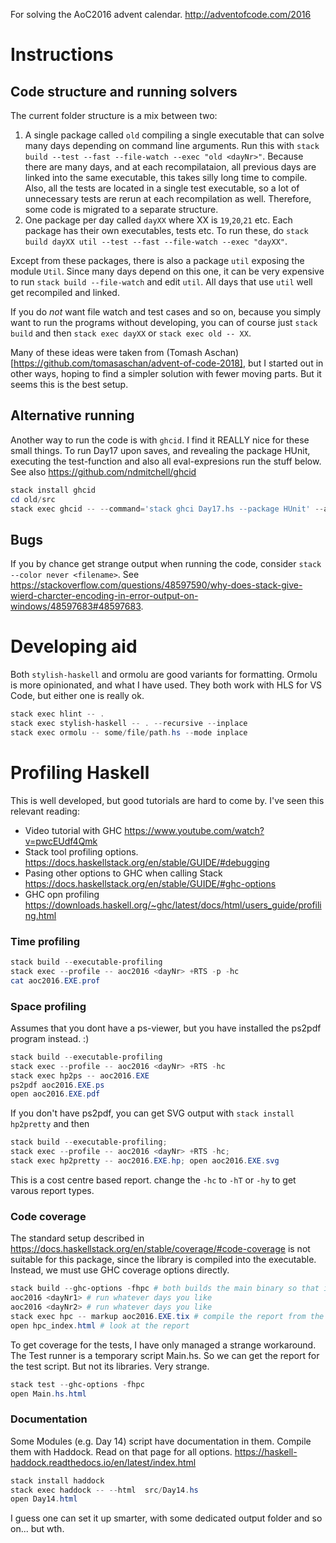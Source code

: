 For solving the AoC2016 advent calendar. http://adventofcode.com/2016

# Instructions

## Code structure and running solvers

The current folder structure is a mix between two:

1) A single package called `old` compiling a single executable that can solve many days depending on command line arguments. Run this with `stack build --test --fast --file-watch --exec "old <dayNr>"`.
   Because there are many days, and at each recompilataion, all previous days are linked into the same executable, this takes silly long time to compile. Also, all the tests are located in a single test executable, so a lot of unnecessary tests are rerun at each recompilation as well. Therefore, some code is migrated to a separate structure.
2) One package per day called `dayXX` where XX is `19`,`20`,`21` etc. Each package has their own executables, tests etc. To run these, do `stack build dayXX util --test --fast --file-watch --exec "dayXX"`.

Except from these packages, there is also a package `util` exposing the module `Util`. Since many days depend on this one, it can be very expensive to run `stack build --file-watch` and edit `util`. All days that use `util` well get recompiled and linked.

If you do *not* want file watch and test cases and so on, because you simply want to run the programs without developing, you can of course just `stack build` and then `stack exec dayXX` or `stack exec old -- XX`.

Many of these ideas were taken from  (Tomash Aschan)[https://github.com/tomasaschan/advent-of-code-2018], but I started out in other ways, hoping to find a simpler solution with fewer moving parts.
But it seems this is the best setup.

## Alternative running
Another way to run the code is with `ghcid`. I find it REALLY nice for these small things. 
To run Day17 upon saves, and revealing the package HUnit, executing the test-function and also all eval-expresions run the stuff below. See also https://github.com/ndmitchell/ghcid 

```powershell
stack install ghcid
cd old/src
stack exec ghcid -- --command='stack ghci Day17.hs --package HUnit' --allow-eval --test test
```

## Bugs
If you by chance get strange output when running the code, consider `stack --color never <filename>`. See https://stackoverflow.com/questions/48597590/why-does-stack-give-wierd-charcter-encoding-in-error-output-on-windows/48597683#48597683. 

# Developing aid

Both `stylish-haskell` and ormolu are good variants for formatting. Ormolu is more opinionated, and what I have used. They both work with HLS for VS Code, but either one is really ok.

```powershell
stack exec hlint -- .
stack exec stylish-haskell -- . --recursive --inplace
stack exec ormolu -- some/file/path.hs --mode inplace
```

# Profiling Haskell

This is well developed, but good tutorials are hard to come by. I've seen this relevant reading:

- Video tutorial with GHC https://www.youtube.com/watch?v=pwcEUdf4Qmk
- Stack tool profiling options. https://docs.haskellstack.org/en/stable/GUIDE/#debugging 
- Pasing other options to GHC when calling Stack https://docs.haskellstack.org/en/stable/GUIDE/#ghc-options
- GHC opn profiling https://downloads.haskell.org/~ghc/latest/docs/html/users_guide/profiling.html


### Time profiling
```powershell
stack build --executable-profiling
stack exec --profile -- aoc2016 <dayNr> +RTS -p -hc
cat aoc2016.EXE.prof
```

### Space profiling
Assumes that you dont have a ps-viewer, but you have installed the ps2pdf program instead. :)
```powershell
stack build --executable-profiling
stack exec --profile -- aoc2016 <dayNr> +RTS -hc
stack exec hp2ps -- aoc2016.EXE
ps2pdf aoc2016.EXE.ps
open aoc2016.EXE.pdf
```

If you don't have ps2pdf, you can get SVG  output with `stack install hp2pretty` and then
```powershell
stack build --executable-profiling;
stack exec --profile -- aoc2016 <dayNr> +RTS -hc; 
stack exec hp2pretty -- aoc2016.EXE.hp; open aoc2016.EXE.svg
```

This is a cost centre based report. change the `-hc` to `-hT` or `-hy` to get varous report types.

### Code coverage
The standard setup described in 
https://docs.haskellstack.org/en/stable/coverage/#code-coverage
is not suitable for this package, since the library is compiled into the executable.
Instead, we must use GHC coverage options directly.

```powershell
stack build --ghc-options -fhpc # both builds the main binary so that it emits coverage data when run
aoc2016 <dayNr1> # run whatever days you like
aoc2016 <dayNr2> # run whatever days you like
stack exec hpc -- markup aoc2016.EXE.tix # compile the report from the days you ran
open hpc_index.html # look at the report
```

To get coverage for the tests, I have only managed a strange workaround. The Test runner is a temporary script Main.hs. So we can get the report for the test script. But not its libraries. Very strange.

```powershell
stack test --ghc-options -fhpc
open Main.hs.html
```

### Documentation
Some Modules (e.g. Day 14) script have documentation in them. Compile them with Haddock.
Read on that page for all options. https://haskell-haddock.readthedocs.io/en/latest/index.html

```powershell
stack install haddock
stack exec haddock -- --html  src/Day14.hs
open Day14.html
```

I guess one can set it up smarter, with some dedicated output folder and so on... but wth.